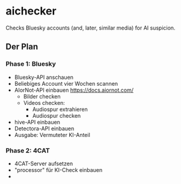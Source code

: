# aichecker
Checks Bluesky accounts (and, later, similar media) for AI suspicion. 

## Der Plan

### Phase 1: Bluesky

- Bluesky-API anschauen 
- Beliebiges Account vier Wochen scannen
- AIorNot-API einbauen https://docs.aiornot.com/
    - Bilder checken
    - Videos checken:
        - Audiospur extrahieren
        - Audiospur checken
- hive-API einbauen 
- Detectora-API einbauen
- Ausgabe: Vermuteter KI-Anteil 

### Phase 2: 4CAT
- 4CAT-Server aufsetzen
- "processor" für KI-Check einbauen
- 

